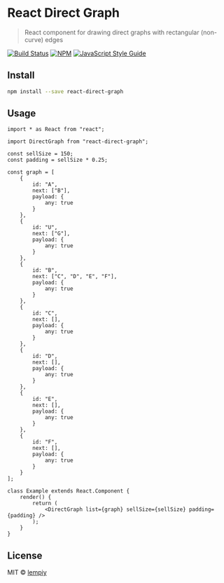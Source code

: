 # React Direct Graph

> React component for drawing direct graphs with rectangular (non-curve) edges

[![Build Status](https://travis-ci.org/lempiy/react-direct-graph.svg?branch=master)](https://travis-ci.org/lempiy/react-direct-graph) [![NPM](https://img.shields.io/npm/v/react-direct-graph.svg)](https://www.npmjs.com/package/react-direct-graph) [![JavaScript Style Guide](https://img.shields.io/badge/code_style-standard-brightgreen.svg)](https://standardjs.com)

## Install

```bash
npm install --save react-direct-graph
```

## Usage

```tsx
import * as React from "react";

import DirectGraph from "react-direct-graph";

const sellSize = 150;
const padding = sellSize * 0.25;

const graph = [
    {
        id: "A",
        next: ["B"],
        payload: {
            any: true
        }
    },
    {
        id: "U",
        next: ["G"],
        payload: {
            any: true
        }
    },
    {
        id: "B",
        next: ["C", "D", "E", "F"],
        payload: {
            any: true
        }
    },
    {
        id: "C",
        next: [],
        payload: {
            any: true
        }
    },
    {
        id: "D",
        next: [],
        payload: {
            any: true
        }
    },
    {
        id: "E",
        next: [],
        payload: {
            any: true
        }
    },
    {
        id: "F",
        next: [],
        payload: {
            any: true
        }
    }
];

class Example extends React.Component {
    render() {
        return (
            <DirectGraph list={graph} sellSize={sellSize} padding={padding} />
        );
    }
}
```

## License

MIT © [lempiy](https://github.com/lempiy)
